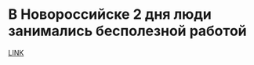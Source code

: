 # В Новороссийске 2 дня люди занимались бесполезной работой



[LINK](https://varlamov.ru/3837161.html)